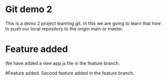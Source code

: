 # Git demo 2
This is a demo 2 project leanring git. In this we are going to learn that how to push our local repository to the origin main or master.

# Feature added
We have added a new app.js file in the feature branch.

#Feature added.
Second feature added in the feature branch.